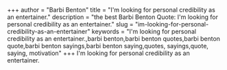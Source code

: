 +++
author = "Barbi Benton"
title = "I'm looking for personal credibility as an entertainer."
description = "the best Barbi Benton Quote: I'm looking for personal credibility as an entertainer."
slug = "im-looking-for-personal-credibility-as-an-entertainer"
keywords = "I'm looking for personal credibility as an entertainer.,barbi benton,barbi benton quotes,barbi benton quote,barbi benton sayings,barbi benton saying,quotes, sayings,quote, saying, motivation"
+++
I'm looking for personal credibility as an entertainer.
